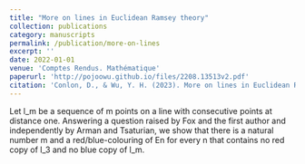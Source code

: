 ```yaml
---
title: "More on lines in Euclidean Ramsey theory"
collection: publications
category: manuscripts
permalink: /publication/more-on-lines
excerpt: ''
date: 2022-01-01
venue: 'Comptes Rendus. Mathématique'
paperurl: 'http://pojoowu.github.io/files/2208.13513v2.pdf'
citation: 'Conlon, D., & Wu, Y. H. (2023). More on lines in Euclidean Ramsey theory. Comptes Rendus. Mathématique, 361(G5), 897-901.'
---
```


Let l_m be a sequence of m points on a line with consecutive points at distance one. Answering a question raised by Fox and the first author and independently by Arman and Tsaturian, we show that there is a natural number m and a red/blue-colouring of En for every n that contains no red copy of l_3 and no blue copy of l_m.
